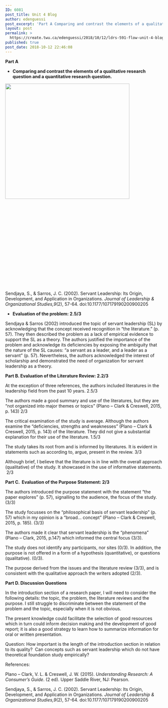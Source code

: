 ```yaml
---
ID: 6081
post_title: Unit 4 Blog
author: edenguessi
post_excerpt: 'Part A Comparing and contrast the elements of a qualitative research question and a quantitative research question. &nbsp; &nbsp; &nbsp; &nbsp; &nbsp; &nbsp; &nbsp; &nbsp; &nbsp; Sendjaya, S., &amp; Sarros, J. C. (2002). Servant Leadership: Its Origin, Development, and Application in Organizations. Journal of Leadership &amp; Organizational Studies,9(2), 57-64. doi:10.1177/107179190200900205 Evaluation of the problem: 2.5/3 Sendjaya &amp; Sarros (2002)&nbsp;introduced the<br><br><a href="https://create.twu.ca/edenguessi/2018/10/12/ldrs-591-flow-unit-4-blog/">Read more</a>'
layout: post
permalink: >
  https://create.twu.ca/edenguessi/2018/10/12/ldrs-591-flow-unit-4-blog/
published: true
post_date: 2018-10-12 22:46:08
---
```

<strong>Part A</strong>

<ul>
<li><strong>Comparing and contrast the elements of a qualitative research question and a quantitative research question.</strong></li>
</ul>

<img class="alignleft wp-image-423" src="http://create.twu.ca/edenguessi/files/2018/10/Screen-Shot-2018-10-12-at-10.40.28-PM-300x278.png" alt="" width="397" height="368" srcset="https://create.twu.ca/edenguessi/files/2018/10/Screen-Shot-2018-10-12-at-10.40.28-PM-300x278.png 300w, https://create.twu.ca/edenguessi/files/2018/10/Screen-Shot-2018-10-12-at-10.40.28-PM-768x712.png 768w, https://create.twu.ca/edenguessi/files/2018/10/Screen-Shot-2018-10-12-at-10.40.28-PM-1024x949.png 1024w, https://create.twu.ca/edenguessi/files/2018/10/Screen-Shot-2018-10-12-at-10.40.28-PM-800x741.png 800w, https://create.twu.ca/edenguessi/files/2018/10/Screen-Shot-2018-10-12-at-10.40.28-PM.png 1470w" sizes="(max-width: 397px) 100vw, 397px" />

&nbsp;

&nbsp;

&nbsp;

&nbsp;

&nbsp;

&nbsp;

&nbsp;

&nbsp;

&nbsp;

Sendjaya, S., &amp; Sarros, J. C. (2002). Servant Leadership: Its Origin, Development, and Application in Organizations. <i>Journal of Leadership &amp; Organizational Studies,</i><i>9</i>(2), 57-64. doi:10.1177/107179190200900205

<ul>
<li><strong>Evaluation of the problem: 2.5/3</strong></li>
</ul>

Sendjaya &amp; Sarros (2002) introduced the topic of servant leadership (SL) by acknowledging that the concept received recognition in “the literature.” (p. 57). They then described the problem as a lack of empirical evidence to support the SL as a theory. The authors justified the importance of the problem and acknowledge its deficiencies by exposing the ambiguity that the nature of the SL causes: “a servant as a leader, and a leader as a servant” (p. 57). Nevertheless, the authors acknowledged the interest of scholarship and demonstrated the need of organization for servant leadership as a theory.

<strong>Part B. Evaluation of the Literature Review: 2.2/3</strong>

At the exception of three references, the authors included literatures in the leadership field from the past 10 years. 2.5/3

The authors made a good summary and use of the literatures, but they are “not organized into major themes or topics” (Plano &#8211; Clark &amp; Creswell, 2015, p. 143) 2/3

The critical examination of the study is average. Although the authors examine the “deficiencies, strengths and weaknesses” (Plano &#8211; Clark &amp; Creswell, 2015, p. 143) of the literature. They did not give a substantial explanation for their use of the literature. 1.5/3

The study takes its root from and is informed by literatures. It is evident in statements such as according to, argue, present in the review. 3/3

Although brief, I believe that the literature is in line with the overall approach (qualitative) of the study. It showcased in the use of informative statements.  2/3

<strong>Part C.  Evaluation of the Purpose Statement: 2/3</strong>

The authors introduced the purpose statement with the statement “the paper explores” (p. 57), signalling to the audience, the focus of the study. (3/3)

The study focusses on the “philosophical basis of servant leadership” (p. 57) which in my opinion is a “broad… concept” (Plano &#8211; Clark &amp; Creswell, 2015, p. 185). (3/3)

The authors made it clear that servant leadership is the “phenomena” (Plano &#8211; Clark, 2015, p.147) which informed the central focus (3/3).

The study does not identify any participants, nor sites (0/3). In addition, the purpose is not offered in a form of a hypothesis (quantitative), or questions (qualitative). (0/3).

The purpose derived from the issues and the literature review (3/3), and is consistent with the qualitative approach the writers adopted (2/3).

<strong>Part D. Discussion Questions</strong>

In the introduction section of a research paper, I will need to consider the following details: the topic, the problem, the literature reviews and the purpose. I still struggle to discriminate between the statement of the problem and the topic, especially when it is not obvious.

The present knowledge could facilitate the selection of good resources which in turn could inform decision making and the development of good report; it is also a good strategy to learn how to summarize information for oral or written presentation.

Question: How important is the length of the introduction section in relation to its quality?  Can concepts such as servant leadership which do not have theoretical foundation study empirically?

References:

Plano &#8211; Clark, V. L. &amp; Creswell, J. W. (2015). <em>Understanding Research: A Consumer&#8217;s Guide</em>. (2 ed). Upper Saddle River, NJ: Pearson.

Sendjaya, S., &amp; Sarros, J. C. (2002). Servant Leadership: Its Origin, Development, and Application in Organizations. <i>Journal of Leadership &amp; Organizational Studies,</i><i>9</i>(2), 57-64. doi:10.1177/107179190200900205

&nbsp;